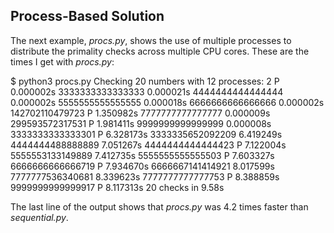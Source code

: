 ## Process-Based Solution

The next example, _procs.py_, shows the use of multiple processes to distribute the primality checks across multiple CPU cores. These are the times I get with _procs.py_:

$ python3 procs.py
Checking 20 numbers with 12 processes:
               2  P  0.000002s
3333333333333333     0.000021s
4444444444444444     0.000002s
5555555555555555     0.000018s
6666666666666666     0.000002s
 142702110479723  P  1.350982s
7777777777777777     0.000009s
 299593572317531  P  1.981411s
9999999999999999     0.000008s
3333333333333301  P  6.328173s
3333335652092209     6.419249s
4444444488888889     7.051267s
4444444444444423  P  7.122004s
5555553133149889     7.412735s
5555555555555503  P  7.603327s
6666666666666719  P  7.934670s
6666667141414921     8.017599s
7777777536340681     8.339623s
7777777777777753  P  8.388859s
9999999999999917  P  8.117313s
20 checks in 9.58s

The last line of the output shows that _procs.py_ was 4.2 times faster than _sequential.py_.